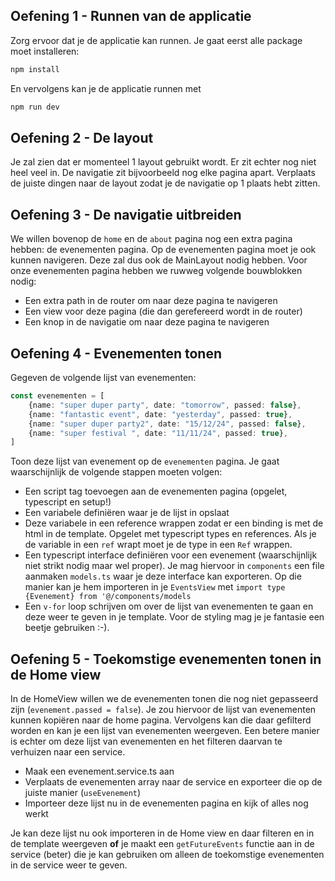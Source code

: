 ## Oefening 1 - Runnen van de applicatie
Zorg ervoor dat je de applicatie kan runnen. Je gaat eerst alle package moet installeren:
```bash
npm install
```

En vervolgens kan je de applicatie runnen met

```bash
npm run dev
```

## Oefening 2 - De layout
Je zal zien dat er momenteel 1 layout gebruikt wordt. Er zit echter nog niet heel veel in. De navigatie zit bijvoorbeeld nog elke pagina apart. Verplaats de juiste dingen naar de layout zodat je de navigatie op 1 plaats hebt zitten.

## Oefening 3 - De navigatie uitbreiden
We willen bovenop de `home` en de `about` pagina nog een extra pagina hebben: de evenementen pagina. Op de evenementen pagina moet je ook kunnen navigeren. Deze zal dus ook de MainLayout nodig hebben. Voor onze evenementen pagina hebben we ruwweg volgende bouwblokken nodig:
- Een extra path in de router om naar deze pagina te navigeren
- Een view voor deze pagina (die dan gerefereerd wordt in de router)
- Een knop in de navigatie om naar deze pagina te navigeren

## Oefening 4 - Evenementen tonen
Gegeven de volgende lijst van evenementen:

```ts
const evenementen = [
    {name: "super duper party", date: "tomorrow", passed: false},
    {name: "fantastic event", date: "yesterday", passed: true},
    {name: "super duper party2", date: "15/12/24", passed: false},
    {name: "super festival ", date: "11/11/24", passed: true},
]
```

Toon deze lijst van evenement op de `evenementen` pagina. Je gaat waarschijnlijk de volgende stappen moeten volgen:
- Een script tag toevoegen aan de evenementen pagina (opgelet, typescript en setup!)
- Een variabele definiëren waar je de lijst in opslaat
- Deze variabele in een reference wrappen zodat er een binding is met de html in de template. Opgelet met typescript types en references. Als je de variable in een `ref` wrapt moet je de type in een `Ref` wrappen.
- Een typescript interface definiëren voor een evenement (waarschijnlijk niet strikt nodig maar wel proper). Je mag hiervoor in `components` een file aanmaken `models.ts` waar je deze interface kan exporteren. Op die manier kan je hem importeren in je `EventsView` met `import type {Evenement} from '@/components/models`
- Een `v-for` loop schrijven om over de lijst van evenementen te gaan en deze weer te geven in je template. Voor de styling mag je je fantasie een beetje gebruiken :-).

## Oefening 5 - Toekomstige evenementen tonen in de Home view
In de HomeView willen we de evenementen tonen die nog niet gepasseerd zijn (`evenement.passed = false`). Je zou hiervoor de lijst van evenementen kunnen kopiëren naar de home pagina. Vervolgens kan die daar gefilterd worden en kan je een lijst van evenementen weergeven.
Een betere manier is echter om deze lijst van evenementen en het filteren daarvan te verhuizen naar een service.
- Maak een evenement.service.ts aan
- Verplaats de evenementen array naar de service en exporteer die op de juiste manier (`useEvenement`)
- Importeer deze lijst nu in de evenementen pagina en kijk of alles nog werkt

Je kan deze lijst nu ook importeren in de Home view en daar filteren en in de template weergeven **of** je maakt een `getFutureEvents` functie aan in de service (beter) die je kan gebruiken om alleen de toekomstige evenementen in de service weer te geven.